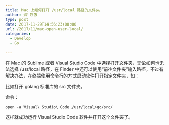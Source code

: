 ```yaml
---
title: Mac 上如何打开 /usr/local 路径的文件夹
author: 深 呼吸
type: post
date: 2017-11-29T14:56:23+00:00
url: /2017/11/mac-open-user-local/
categories:
  - Develop
  - Go

---
```

在 Mac 的 Sublime 或者 Visual Studio Code 中选择打开文件夹，无论如何也无法选择 /usr/local 路径，在 Finder 中还可以使用“前往文件夹”输入路径，不过有解决办法，在终端使用命令行的方式启动软件打开指定文件夹，如：

比如打开 golang 标准库的 src 文件夹。

命令：

`open -a Visual\ Studio\ Code /usr/local/go/src/`

这样就成功运行 Visual Studio Code 软件并打开这个文件夹了。